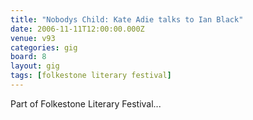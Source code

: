 ```yaml
---
title: "Nobodys Child: Kate Adie talks to Ian Black"
date: 2006-11-11T12:00:00.000Z
venue: v93
categories: gig
board: 8
layout: gig
tags: [folkestone literary festival]
---
```

Part of Folkestone Literary Festival...